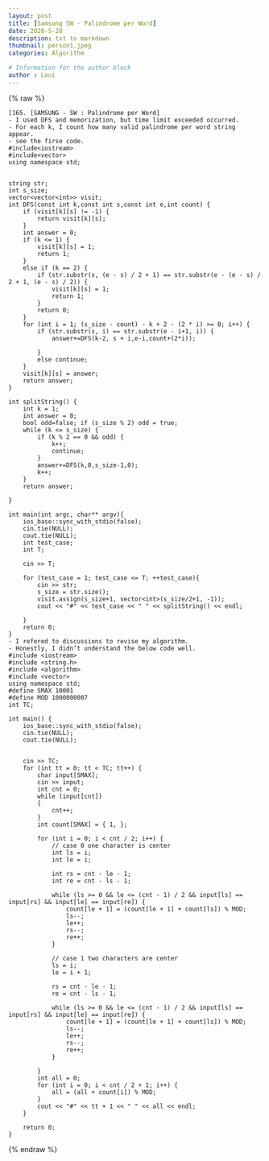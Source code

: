 ```yaml
---
layout: post
title: [Samsung SW - Palindrome per Word]
date: 2020-5-28
description: txt to markdown
thumbnail: person1.jpeg
categories: Algorithm

# Information for the author block
author : Loui
---
```


{% raw %}

	﻿[165. [SAMSUNG - SW : Palindrome per Word]
	- I used DFS and memorization, but time limit exceeded occurred.
	- For each k, I count how many valid palindrome per word string appear.
	- see the firse code.
	#include<iostream>
	#include<vector>
	using namespace std;
	
	
	string str;
	int s_size;
	vector<vector<int>> visit;
	int DFS(const int k,const int s,const int e,int count) {
		if (visit[k][s] != -1) {
			return visit[k][s];
		}
		int answer = 0;
		if (k <= 1) {
			visit[k][s] = 1;
			return 1;
		}
		else if (k == 2) {
			if (str.substr(s, (e - s) / 2 + 1) == str.substr(e - (e - s) / 2 + 1, (e - s) / 2)) {
				visit[k][s] = 1;
				return 1;
			} 
			return 0;
		}
		for (int i = 1; (s_size - count) - k + 2 - (2 * i) >= 0; i++) {
			if (str.substr(s, i) == str.substr(e - i+1, i)) {
				answer+=DFS(k-2, s + i,e-i,count+(2*i));
				
			}
			else continue;
		}
		visit[k][s] = answer;
		return answer;
	}
	
	int splitString() {
		int k = 1;
		int answer = 0;
		bool odd=false; if (s_size % 2) odd = true;
		while (k <= s_size) {
			if (k % 2 == 0 && odd) {
				k++;
				continue;
			}
			answer+=DFS(k,0,s_size-1,0);
			k++;
		}
		return answer;
	
	}
	
	int main(int argc, char** argv){
		ios_base::sync_with_stdio(false);
		cin.tie(NULL);
		cout.tie(NULL);
		int test_case;
		int T;
		
		cin >> T;
		
		for (test_case = 1; test_case <= T; ++test_case){
			cin >> str;
			s_size = str.size();
			visit.assign(s_size+1, vector<int>(s_size/2+1, -1));
			cout << "#" << test_case << " " << splitString() << endl;
	
		}
		return 0;
	}
	- I refered to discussions to revise my algorithm.
	- Honestly, I didn’t understand the below code well.
	#include <iostream>
	#include <string.h>
	#include <algorithm>
	#include <vector>
	using namespace std;
	#define SMAX 10001
	#define MOD 1000000007
	int TC;
	
	int main() {
		ios_base::sync_with_stdio(false);
		cin.tie(NULL);
		cout.tie(NULL);
	
	
		cin >> TC;
		for (int tt = 0; tt < TC; tt++) {
			char input[SMAX];
			cin >> input;
			int cnt = 0;
			while (input[cnt])
			{
				cnt++;
			}
			int count[SMAX] = { 1, };
	
			for (int i = 0; i < cnt / 2; i++) {
				// case 0 one character is center
				int ls = i;
				int le = i;
	
				int rs = cnt - le - 1;
				int re = cnt - ls - 1;
	
				while (ls >= 0 && le <= (cnt - 1) / 2 && input[ls] == input[rs] && input[le] == input[re]) {
					count[le + 1] = (count[le + 1] + count[ls]) % MOD;
					ls--;
					le++;
					rs--;
					re++;
				}
	
				// case 1 two characters are center
				ls = i;
				le = i + 1;
	
				rs = cnt - le - 1;
				re = cnt - ls - 1;
	
				while (ls >= 0 && le <= (cnt - 1) / 2 && input[ls] == input[rs] && input[le] == input[re]) {
					count[le + 1] = (count[le + 1] + count[ls]) % MOD;
					ls--;
					le++;
					rs--;
					re++;
				}
	
			}
			int all = 0;
			for (int i = 0; i < cnt / 2 + 1; i++) {
				all = (all + count[i]) % MOD;
			}
			cout << "#" << tt + 1 << " " << all << endl;
		}
	
		return 0;
	}
	
{% endraw %}
